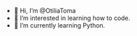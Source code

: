 - 👋 Hi, I’m @OtiliaToma
- 👀 I’m interested in learning how to code.
- 🌱 I’m currently learning Python.

<!---
OtiliaToma/OtiliaToma is a ✨ special ✨ repository because its `README.md` (this file) appears on your GitHub profile.
You can click the Preview link to take a look at your changes.
--->
